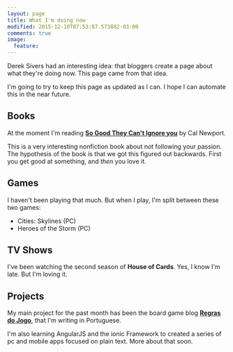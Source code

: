 ```yaml
---
layout: page
title: What I'm doing now
modified: 2015-12-10T07:53:07.573882-03:00
comments: true
image:
  feature:
---
```


Derek Sivers had an interesting idea: that bloggers create a page about
what they're doing now. This page came from that idea.

I'm going to try to keep this page as updated as I can. I hope I can automate
this in the near future.

## Books ##

At the moment I'm reading [**So Good They Can't Ignore you**][book] by
Cal Newport.

This is a very interesting nonfiction book about not following your
passion. The hypothesis of the book is that we got this figured out
backwards. First you get good at something, and *then* you love it.

## Games ##

I haven't been playing that much. But when I play, I'm split between
these two games:

- Cities: Skylines (PC)
- Heroes of the Storm (PC)

## TV Shows ##

I've been watching the second season of **House of Cards**. Yes, I know I'm
late. But I'm loving it.

## Projects ##

My main project for the past month has been the board game blog [**Regras do Jogo**][regrasjogo], that I'm writing in Portuguese.

I'm also learning AngularJS and the ionic Framework to created a series
of pc and mobile apps focused on plain text. More about that soon.

[regrasjogo]:http://regrasdojogo.com
[book]:http://www.amazon.com/gp/product/B0076DDBJ6/ref=dp-kindle-redirect?ie=UTF8&btkr=1
